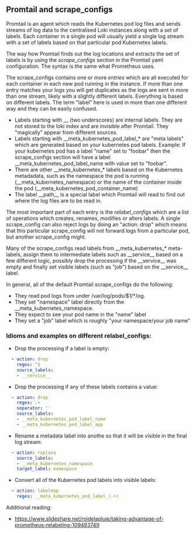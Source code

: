 ## Promtail and scrape_configs

Promtail is an agent which reads the Kubernetes pod log files and sends streams of log data to
the centralised Loki instances along with a set of labels. Each container in a single pod will usually yield a
single log stream with a set of labels based on that particular pod Kubernetes labels.

The way how Promtail finds out the log locations and extracts the set of labels is by using the *scrape_configs*
section in the Promtail yaml configuration. The syntax is the same what Prometheus uses.

The scrape_configs contains one or more *entries* which are all executed for each container in each new pod running
in the instance. If more than one entry matches your logs you will get duplicates as the logs are sent in more than
one stream, likely with a slightly different labels. Everything is based on different labels.
The term "label" here is used in more than one different way and they can be easily confused.

* Labels starting with __ (two underscores) are internal labels. They are not stored to the loki index and are
  invisible after Promtail. They "magically" appear from different sources.
* Labels starting with \_\_meta_kubernetes_pod_label_* are "meta labels" which are generated based on your kubernetes
  pod labels. Example: If your kubernetes pod has a label "name" set to "foobar" then the scrape_configs section
  will have a label \_\_meta_kubernetes_pod_label_name with value set to "foobar".
* There are other \_\_meta_kubernetes_* labels based on the Kubernetes metadadata, such as the namespace the pod is
  running (\_\_meta_kubernetes_namespace) or the name of the container inside the pod (\_\_meta_kubernetes_pod_container_name)
* The label \_\_path\_\_ is a special label which Promtail will read to find out where the log files are to be read in.

The most important part of each entry is the *relabel_configs* which are a list of operations which creates,
renames, modifies or alters labels. A single scrape_config can also reject logs by doing an "action: drop" which means
that this particular scrape_config will not forward logs from a particular pod, but another scrape_config might.

Many of the scrape_configs read labels from \_\_meta_kubernetes_* meta-labels, assign them to intermediate labels
such as \_\_service\_\_ based on a few different logic, possibly drop the processing if the \_\_service\_\_ was empty
and finally set visible labels (such as "job") based on the \_\_service\_\_ label.

In general, all of the default Promtail scrape_configs do the following:
 * They read pod logs from under /var/log/pods/$1/*.log.
 * They set "namespace" label directly from the \_\_meta_kubernetes_namespace.
 * They expect to see your pod name in the "name" label
 * They set a "job" label which is roughly "your namespace/your job name"

### Idioms and examples on different relabel_configs:

* Drop the processing if a label is empty:
```yaml
  - action: drop
    regex: ^$
    source_labels:
    - __service__
```
* Drop the processing if any of these labels contains a value:
```yaml
  - action: drop
    regex: .+
    separator: ''
    source_labels:
    - __meta_kubernetes_pod_label_name
    - __meta_kubernetes_pod_label_app
```
* Rename a metadata label into anothe so that it will be visible in the final log stream:
```yaml
  - action: replace
    source_labels:
    - __meta_kubernetes_namespace
    target_label: namespace
```
* Convert all of the Kubernetes pod labels into visible labels:
```yaml
  - action: labelmap
    regex: __meta_kubernetes_pod_label_(.+)
```


Additional reading:
 * https://www.slideshare.net/roidelapluie/taking-advantage-of-prometheus-relabeling-109483749